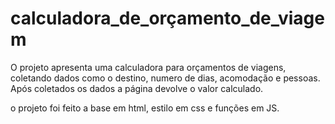 # calculadora_de_orçamento_de_viagem
O projeto apresenta uma calculadora para orçamentos de viagens, coletando dados como o destino, numero de dias, acomodação e pessoas. Após coletados os dados a página devolve o valor calculado.

o projeto foi feito a base em html, estilo em css e funções em JS.
